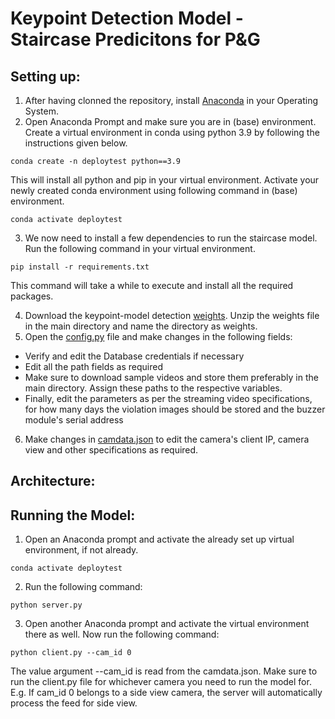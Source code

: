 # Keypoint Detection Model - Staircase Predicitons for P&G

## Setting up:
1. After having clonned the repository, install [Anaconda](https://www.anaconda.com/products/individual) in your Operating System.
2. Open Anaconda Prompt and make sure you are in (base) environment. Create a virtual environment in conda using python 3.9 by following the instructions given below.
```
conda create -n deploytest python==3.9
```
This will install all python and pip in your virtual environment. Activate your newly created conda environment using following command in (base) environment.

```
conda activate deploytest
```

3. We now need to install a few dependencies to run the staircase model. Run the following command in your virtual environment.

```
pip install -r requirements.txt
```
This command will take a while to execute and install all the required packages.

4. Download the keypoint-model detection [weights](http://download.tensorflow.org/models/object_detection/tf2/20200711/centernet_resnet50_v1_fpn_512x512_kpts_coco17_tpu-8.tar.gz). Unzip the weights file in the main directory and name the directory as weights.
5. Open the [config.py](https://github.com/sauravdosi/mirrag_keypoint_deployment/blob/main/config.py) file and make changes in the following fields:
* Verify and edit the Database credentials if necessary
* Edit all the path fields as required
* Make sure to download sample videos and store them preferably in the main directory. Assign these paths to the respective variables.
* Finally, edit the parameters as per the streaming video specifications, for how many days the violation images should be stored and the buzzer module's serial address

6. Make changes in [camdata.json](https://github.com/sauravdosi/mirrag_keypoint_deployment/blob/main/camdata.json) to edit the camera's client IP, camera view and other specifications as required.

## Architecture:



## Running the Model:

1. Open an Anaconda prompt and activate the already set up virtual environment, if not already.

```
conda activate deploytest
```

2. Run the following command:

```
python server.py
```

3. Open another Anaconda prompt and activate the virtual environment there as well. Now run the following command:

```
python client.py --cam_id 0
```
The value argument --cam_id is read from the camdata.json. Make sure to run the client.py file for whichever camera you need to run the model for.
E.g. If cam_id 0 belongs to a side view camera, the server will automatically process the feed for side view.
